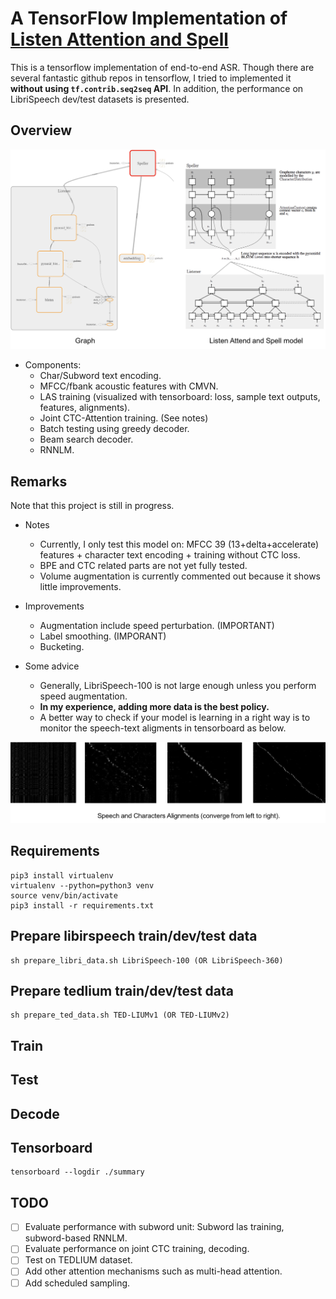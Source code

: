# A TensorFlow Implementation of [Listen Attention and Spell](https://arxiv.org/abs/1508.01211)

This is a tensorflow implementation of end-to-end ASR. Though there are several fantastic github repos in tensorflow, I tried to implemented it **without using `tf.contrib.seq2seq` API**. In addition, the performance on LibriSpeech dev/test datasets is presented.

## Overview

![](demo/overview.png)

* Components:
    - Char/Subword text encoding.
    - MFCC/fbank acoustic features with CMVN.
    - LAS training (visualized with tensorboard: loss, sample text outputs, features, alignments).  
    - Joint CTC-Attention training. (See notes)
    - Batch testing using greedy decoder.
    - Beam search decoder.
    - RNNLM.

## Remarks

Note that this project is still in progress.
* Notes
    - Currently, I only test this model on: MFCC 39 (13+delta+accelerate) features + character text encoding + training without CTC loss.
    - BPE and CTC related parts are not yet fully tested.
    - Volume augmentation is currently commented out because it shows little improvements.

* Improvements
    - Augmentation include speed perturbation. (IMPORTANT) 
    - Label smoothing. (IMPORANT)
    - Bucketing.

* Some advice
    - Generally, LibriSpeech-100 is not large enough unless you perform speed augmentation.
    - **In my experience, adding more data is the best policy.**
    - A better way to check if your model is learning in a right way is to monitor the speech-text aligments in tensorboard as below.

![](demo/align.png)

## Requirements
```
pip3 install virtualenv
virtualenv --python=python3 venv
source venv/bin/activate
pip3 install -r requirements.txt
```

## Prepare libirspeech train/dev/test data
```
sh prepare_libri_data.sh LibriSpeech-100 (OR LibriSpeech-360)
```

## Prepare tedlium train/dev/test data
```
sh prepare_ted_data.sh TED-LIUMv1 (OR TED-LIUMv2)
```
## Train

## Test

## Decode

## Tensorboard
```
tensorboard --logdir ./summary
```

## TODO
- [ ] Evaluate performance with subword unit: Subword las training, subword-based RNNLM. 
- [ ] Evaluate performance on joint CTC training, decoding.
- [ ] Test on TEDLIUM dataset.
- [ ] Add other attention mechanisms such as multi-head attention. 
- [ ] Add scheduled sampling.
